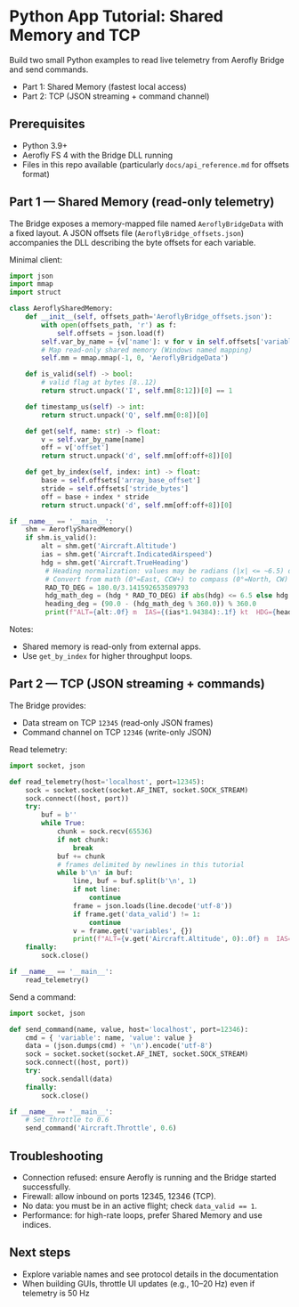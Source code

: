 # Python App Tutorial: Shared Memory and TCP

Build two small Python examples to read live telemetry from Aerofly Bridge and send commands.

- Part 1: Shared Memory (fastest local access)
- Part 2: TCP (JSON streaming + command channel)

## Prerequisites

- Python 3.9+
- Aerofly FS 4 with the Bridge DLL running
- Files in this repo available (particularly `docs/api_reference.md` for offsets format)

## Part 1 — Shared Memory (read-only telemetry)

The Bridge exposes a memory-mapped file named `AeroflyBridgeData` with a fixed layout. A JSON offsets file (`AeroflyBridge_offsets.json`) accompanies the DLL describing the byte offsets for each variable.

Minimal client:

```python
import json
import mmap
import struct

class AeroflySharedMemory:
    def __init__(self, offsets_path='AeroflyBridge_offsets.json'):
        with open(offsets_path, 'r') as f:
            self.offsets = json.load(f)
        self.var_by_name = {v['name']: v for v in self.offsets['variables']}
        # Map read-only shared memory (Windows named mapping)
        self.mm = mmap.mmap(-1, 0, 'AeroflyBridgeData')

    def is_valid(self) -> bool:
        # valid flag at bytes [8..12)
        return struct.unpack('I', self.mm[8:12])[0] == 1

    def timestamp_us(self) -> int:
        return struct.unpack('Q', self.mm[0:8])[0]

    def get(self, name: str) -> float:
        v = self.var_by_name[name]
        off = v['offset']
        return struct.unpack('d', self.mm[off:off+8])[0]

    def get_by_index(self, index: int) -> float:
        base = self.offsets['array_base_offset']
        stride = self.offsets['stride_bytes']
        off = base + index * stride
        return struct.unpack('d', self.mm[off:off+8])[0]

if __name__ == '__main__':
    shm = AeroflySharedMemory()
    if shm.is_valid():
        alt = shm.get('Aircraft.Altitude')
        ias = shm.get('Aircraft.IndicatedAirspeed')
        hdg = shm.get('Aircraft.TrueHeading')
         # Heading normalization: values may be radians (|x| <= ~6.5) or degrees.
         # Convert from math (0°=East, CCW+) to compass (0°=North, CW) and normalize.
         RAD_TO_DEG = 180.0/3.141592653589793
         hdg_math_deg = (hdg * RAD_TO_DEG) if abs(hdg) <= 6.5 else hdg
         heading_deg = (90.0 - (hdg_math_deg % 360.0)) % 360.0
         print(f"ALT={alt:.0f} m  IAS={(ias*1.94384):.1f} kt  HDG={heading_deg:.0f}°  t={shm.timestamp_us()}µs")
```

Notes:
- Shared memory is read-only from external apps.
- Use `get_by_index` for higher throughput loops.

## Part 2 — TCP (JSON streaming + commands)

The Bridge provides:
- Data stream on TCP `12345` (read-only JSON frames)
- Command channel on TCP `12346` (write-only JSON)

Read telemetry:

```python
import socket, json

def read_telemetry(host='localhost', port=12345):
    sock = socket.socket(socket.AF_INET, socket.SOCK_STREAM)
    sock.connect((host, port))
    try:
        buf = b''
        while True:
            chunk = sock.recv(65536)
            if not chunk:
                break
            buf += chunk
            # frames delimited by newlines in this tutorial
            while b'\n' in buf:
                line, buf = buf.split(b'\n', 1)
                if not line:
                    continue
                frame = json.loads(line.decode('utf-8'))
                if frame.get('data_valid') != 1:
                    continue
                v = frame.get('variables', {})
                print(f"ALT={v.get('Aircraft.Altitude', 0):.0f} m  IAS={(v.get('Aircraft.IndicatedAirspeed', 0)*1.94384):.1f} kt")
    finally:
        sock.close()

if __name__ == '__main__':
    read_telemetry()
```

Send a command:

```python
import socket, json

def send_command(name, value, host='localhost', port=12346):
    cmd = { 'variable': name, 'value': value }
    data = (json.dumps(cmd) + '\n').encode('utf-8')
    sock = socket.socket(socket.AF_INET, socket.SOCK_STREAM)
    sock.connect((host, port))
    try:
        sock.sendall(data)
    finally:
        sock.close()

if __name__ == '__main__':
    # Set throttle to 0.6
    send_command('Aircraft.Throttle', 0.6)
```

## Troubleshooting

- Connection refused: ensure Aerofly is running and the Bridge started successfully.
- Firewall: allow inbound on ports 12345, 12346 (TCP).
- No data: you must be in an active flight; check `data_valid == 1`.
- Performance: for high-rate loops, prefer Shared Memory and use indices.

## Next steps

- Explore variable names and see protocol details in the documentation
- When building GUIs, throttle UI updates (e.g., 10–20 Hz) even if telemetry is 50 Hz
